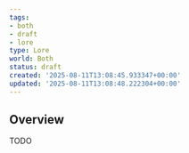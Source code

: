 ```yaml
---
tags:
- both
- draft
- lore
type: Lore
world: Both
status: draft
created: '2025-08-11T13:08:45.933347+00:00'
updated: '2025-08-11T13:08:48.222304+00:00'
---
```



## Overview

TODO
